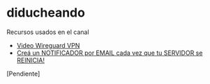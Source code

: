 # diducheando

Recursos usados en el canal

 - [Video Wireguard VPN](https://github.com/aerodiduch/diducheando/tree/master/wireguard-vpn)
 - [Creá un NOTIFICADOR por EMAIL cada vez que tu SERVIDOR se REINICIA!](https://github.com/aerodiduch/diducheando/tree/master/notificador-linux)

[Pendiente]


